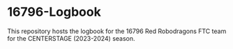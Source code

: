 # 16796-Logbook
This repository hosts the logbook for the 16796 Red Robodragons FTC team for the CENTERSTAGE (2023-2024) season.
